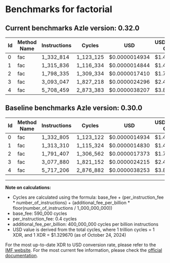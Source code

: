 # Benchmarks for factorial

## Current benchmarks Azle version: 0.32.0

| Id  | Method Name | Instructions | Cycles    | USD           | USD/Million Calls | Change                            |
| --- | ----------- | ------------ | --------- | ------------- | ----------------- | --------------------------------- |
| 0   | fac         | 1_332_814    | 1_123_125 | $0.0000014934 | $1.49             | <font color="red">+9</font>       |
| 1   | fac         | 1_315_836    | 1_116_334 | $0.0000014844 | $1.48             | <font color="red">+2_526</font>   |
| 2   | fac         | 1_798_335    | 1_309_334 | $0.0000017410 | $1.74             | <font color="red">+6_928</font>   |
| 3   | fac         | 3_093_047    | 1_827_218 | $0.0000024296 | $2.42             | <font color="red">+15_167</font>  |
| 4   | fac         | 5_708_459    | 2_873_383 | $0.0000038207 | $3.82             | <font color="green">-8_747</font> |

## Baseline benchmarks Azle version: 0.30.0

| Id  | Method Name | Instructions | Cycles    | USD           | USD/Million Calls |
| --- | ----------- | ------------ | --------- | ------------- | ----------------- |
| 0   | fac         | 1_332_805    | 1_123_122 | $0.0000014934 | $1.49             |
| 1   | fac         | 1_313_310    | 1_115_324 | $0.0000014830 | $1.48             |
| 2   | fac         | 1_791_407    | 1_306_562 | $0.0000017373 | $1.73             |
| 3   | fac         | 3_077_880    | 1_821_152 | $0.0000024215 | $2.42             |
| 4   | fac         | 5_717_206    | 2_876_882 | $0.0000038253 | $3.82             |

---

**Note on calculations:**

- Cycles are calculated using the formula: base_fee + (per_instruction_fee \* number_of_instructions) + (additional_fee_per_billion \* floor(number_of_instructions / 1_000_000_000))
- base_fee: 590_000 cycles
- per_instruction_fee: 0.4 cycles
- additional_fee_per_billion: 400_000_000 cycles per billion instructions
- USD value is derived from the total cycles, where 1 trillion cycles = 1 XDR, and 1 XDR = $1.329670 (as of October 24, 2024)

For the most up-to-date XDR to USD conversion rate, please refer to the [IMF website](https://www.imf.org/external/np/fin/data/rms_sdrv.aspx).
For the most current fee information, please check the [official documentation](https://internetcomputer.org/docs/current/developer-docs/gas-cost#execution).
